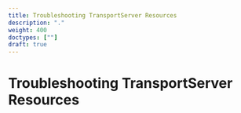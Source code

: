 ```yaml
---
title: Troubleshooting TransportServer Resources
description: "."
weight: 400
doctypes: [""]
draft: true
---
```


# Troubleshooting TransportServer Resources

